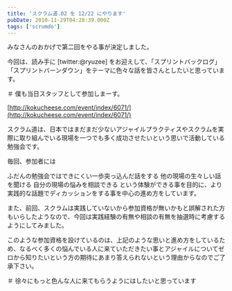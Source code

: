 ```yaml
---
title: 'スクラム道.02 を 12/22 にやります'
pubDate: 2010-11-29T04:28:39.000Z
tags: ['scrumdo']
---
```


みなさんのおかげで第二回をやる事が決定しました。

今回は、読み手に [twitter:@ryuzee] をお迎えして、「スプリントバックログ」「スプリントバーンダウン」をテーマに色々な話を皆さんとしたいと思っています。

＃ 僕も当日スタッフとして参加しまーす。

[http://kokucheese.com/event/index/6071/](http://kokucheese.com/event/index/6071/)

スクラム道は、日本ではまだまだ少ないアジャイルプラクティスやスクラムを実際に取り組んでいる現場を一つでも多く成功させたいという思いで活動している勉強会です。

毎回、参加者には

ふだんの勉強会ではできにくい一歩突っ込んだ話をする
他の現場の生々しい話を聞ける
自分の現場の悩みを相談できる
という体験ができる事を目的に、より実践的な話題でディカッションをする事を中心の進め方をしています。

また、前回、スクラムは実践していないから参加資格が無いかもと誤解された方もいらしたようなので、今回は実践経験の有無や相談の有無を抽選時に考慮するようにしてみました。

このような参加資格を設けているのは、上記のような思いと進め方をしているため、なるべく多くの悩んでいる人に来ていただきたい事とアジャイルについてゼロから知りたいという方の期待にあまり答えられないという理由からなのでご了承下さい。

＃ 徐々にもっと色んな人に来てもらうようにはしたいと思っています
